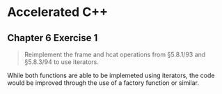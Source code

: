 # Accelerated C++
## Chapter 6 Exercise 1

>Reimplement the frame and hcat operations from §5.8.1/93 and §5.8.3/94 to use 
>iterators.

While both functions are able to be implemeted using iterators, the code would be
improved through the use of a factory function or similar.
